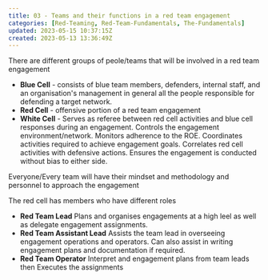 ```yaml
---
title: 03 - Teams and their functions in a red team engagement
categories: [Red-Teaming, Red-Team-Fundamentals, The-Fundamentals]
updated: 2023-05-15 10:37:15Z
created: 2023-05-13 13:36:49Z
---
```


There are different groups of peole/teams that will be involved in a red team engagement
- **Blue Cell** - consists of blue team members, defenders, internal staff, and an organisation's management in general all the people responsible for defending a target network.
- **Red Cell** -  offensive portion of a red team engagement
- **White Cell** - Serves as referee between red cell activities and blue cell responses during an engagement. Controls the engagement environment/network. Monitors adherence to the ROE. Coordinates activities required to achieve engagement goals. Correlates red cell activities with defensive actions. Ensures the engagement is conducted without bias to either side.

Everyone/Every team will have their mindset and methodology and personnel to approach the engagement 

The red cell has members who have different roles
- **Red Team Lead**
Plans and organises engagements at a high leel as well as delegate engagement assignments.
- **Red Team Assistant Lead**
Assists the team lead in overseeing engagement operations and operators. Can also assist in writing engagement plans and documentation if required. 
- **Red Team Operator**
Interpret and engagement plans from team leads then Executes the assignments  
